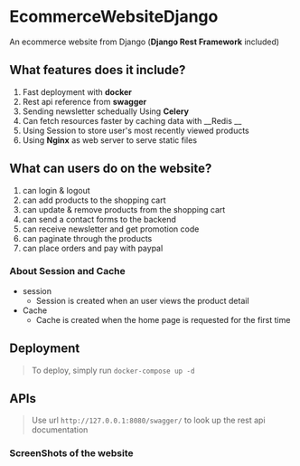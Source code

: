 # EcommerceWebsiteDjango

An ecommerce website from Django (__Django Rest Framework__ included)

## What features does it include?

1. Fast deployment with __docker__
2. Rest api reference from __swagger__
3. Sending newsletter schedually Using __Celery__ 
4. Can fetch resources faster by caching data with __Redis __
5. Using Session to store user's most recently viewed products    
6. Using __Nginx__ as web server to serve static files

## What can users do on the website? 

1. can login & logout 
2. can add products to the shopping cart 
3. can update & remove products from the shopping cart 
4. can send a contact forms to the backend 
5. can receive newsletter and get promotion code 
6. can paginate through the products 
7. can place orders and pay with paypal

### About Session and Cache
- session
    - Session is created when an user views the product detail
- Cache
    - Cache is created when the home page is requested for the first time

## Deployment
> To deploy, simply run `docker-compose up -d`

## APIs 
> Use url `http://127.0.0.1:8080/swagger/` to look up the rest api documentation

### ScreenShots of the website 







